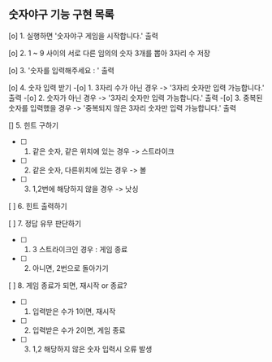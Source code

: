 ## 숫자야구 기능 구현 목록

[o] 1. 실행하면 '숫자야구 게임을 시작합니다.' 출력

[o] 2. 1 ~ 9 사이의 서로 다른 임의의 숫자 3개를 뽑아 3자리 수 저장

[o] 3. '숫자를 입력해주세요 : ' 출력

[o] 4. 숫자 입력 받기
   -[o] 1. 3자리 수가 아닌 경우 -> '3자리 숫자만 입력 가능합니다.' 출력
   -[o] 2. 숫자가 아닌 경우 -> '3자리 숫자만 입력 가능합니다.' 출력
   -[o] 3. 중복된 숫자를 입력했을 경우 -> '중복되지 않은 3자리 숫자만 입력 가능합니다.' 출력

[]  5.  힌트 구하기
   -[ ] 1. 같은 숫자, 같은 위치에 있는 경우 -> 스트라이크
   -[ ] 2. 같은 숫자, 다른위치에 있는 경우 -> 볼
   -[ ] 3. 1,2번에 해당하지 않을 경우 -> 낫싱

[ ] 6. 힌트 출력하기

[ ] 7. 정답 유무 판단하기
   -[ ] 1. 3 스트라이크인 경우 : 게임 종료
   -[ ] 2. 아니면, 2번으로 돌아가기

[ ] 8. 게임 종료가 되면, 재시작 or 종료?
   -[ ] 1. 입력받은 수가 1이면, 재시작
   -[ ] 2. 입력받은 수가 2이면, 게임 종료
   -[ ] 3. 1,2 해당하지 않은 숫자 입력시 오류 발생
